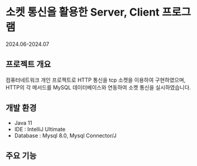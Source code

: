 # 소켓 통신을 활용한 Server, Client 프로그램

2024.06-2024.07


## 프로젝트 개요

컴퓨터네트워크 개인 프로젝트로 HTTP 통신을 tcp 소켓을 이용하여 구현하였으며, HTTP의 각 메서드를 MySQL 데이터베이스와 연동하여 소켓 통신을 실시하였습니다.


## 개발 환경

+ Java 11
+ IDE : IntelliJ Ultimate
+ Database : Mysql 8.0, Mysql Connector/J


## 주요 기능

